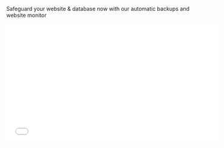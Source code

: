 Safeguard your website & database now with our automatic backups and website monitor

<iframe width="560" height="315" src="//www.youtube.com/embed/QbY-mPEv0jc" frameborder="0" allowfullscreen></iframe>